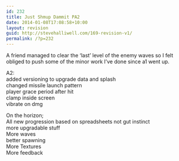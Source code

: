 ```yaml
---
id: 232
title: Just Shmup Dammit PA2
date: 2014-01-08T17:08:58+10:00
layout: revision
guid: http://stevehalliwell.com/169-revision-v1/
permalink: /?p=232
---
```

A friend managed to clear the &#8216;last&#8217; level of the enemy waves so I felt obliged to push some of the minor work I&#8217;ve done since a1 went up.

A2:  
added versioning to upgrade data and splash  
changed missile launch pattern  
player grace period after hit  
clamp inside screen  
vibrate on dmg

On the horizon;  
All new progression based on spreadsheets not gut instinct  
more upgradable stuff  
More waves  
better spawning  
More Textures  
More feedback